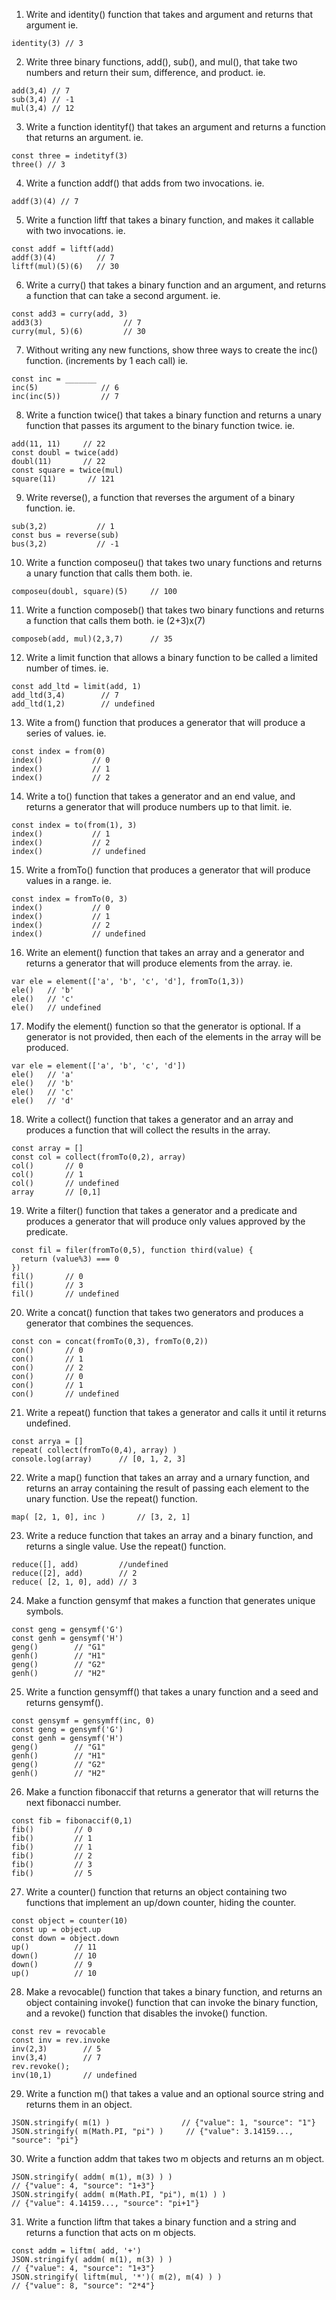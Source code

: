 1. Write and identity() function that takes and argument and returns that argument
ie.
```
identity(3) // 3
```

2. Write three binary functions, add(), sub(), and mul(), that take two numbers and return their sum,
difference, and product.
ie.
```
add(3,4) // 7
sub(3,4) // -1
mul(3,4) // 12
```

3. Write a function identityf() that takes an argument and returns a function that returns an argument.
ie.
```
const three = indetityf(3)
three() // 3
```

4. Write a function addf() that adds from two invocations.
ie.
```
addf(3)(4) // 7
```

5. Write a function liftf that takes a binary function, and makes it callable with two invocations.
ie.
```
const addf = liftf(add)
addf(3)(4)         // 7
liftf(mul)(5)(6)   // 30
```

6. Write a curry() that takes a binary function and an argument, and returns a function that can take a second argument.
ie.
```
const add3 = curry(add, 3)
add3(3)                  // 7
curry(mul, 5)(6)         // 30
```

7. Without writing any new functions, show three ways to create the inc() function. (increments by 1 each call)
ie.
```
const inc = _______
inc(5)              // 6
inc(inc(5))         // 7
```

8. Write a function twice() that takes a binary function and returns a unary function that passes its argument to the binary function twice.
ie.
```
add(11, 11)     // 22
const doubl = twice(add)
doubl(11)       // 22
const square = twice(mul)
square(11)       // 121
```

9. Write reverse(), a function that reverses the argument of a binary function.
ie.
```
sub(3,2)           // 1
const bus = reverse(sub)
bus(3,2)           // -1
```

10. Write a function composeu() that takes two unary functions and returns a unary function that calls them both.
ie.
```
composeu(doubl, square)(5)     // 100
```

11. Write a function composeb() that takes two binary functions and returns a function that calls them both.
ie (2+3)x(7)
```
composeb(add, mul)(2,3,7)      // 35
```

12. Write a limit function that allows a binary function to be called a limited number of times.
ie.
```
const add_ltd = limit(add, 1)
add_ltd(3,4)        // 7
add_ltd(1,2)        // undefined
```

13. Wite a from() function that produces a generator that will produce a series of values.
ie.
```
const index = from(0)
index()           // 0
index()           // 1
index()           // 2
```

14. Write a to() function that takes a generator and an end value, and returns a generator that will produce numbers up to that limit.
ie.
```
const index = to(from(1), 3)
index()           // 1
index()           // 2
index()           // undefined
```

15. Write a fromTo() function that produces a generator that will produce values in a range.
ie.
```
const index = fromTo(0, 3)
index()           // 0
index()           // 1
index()           // 2
index()           // undefined
```

16. Write an element() function that takes an array and a generator and returns a generator that will produce elements from the array.
ie.
```
var ele = element(['a', 'b', 'c', 'd'], fromTo(1,3))
ele()   // 'b'
ele()   // 'c'
ele()   // undefined
```

17. Modify the element() function so that the generator is optional. If a generator is not provided, then each of the elements in the array will be produced.
```
var ele = element(['a', 'b', 'c', 'd'])
ele()   // 'a'
ele()   // 'b'
ele()   // 'c'
ele()   // 'd'
```
18. Write a collect() function that takes a generator and an array and produces a function that will collect the results in the array.
```
const array = []
const col = collect(fromTo(0,2), array)
col()       // 0
col()       // 1
col()       // undefined
array       // [0,1]
```

19. Write a filter() function that takes a generator and a predicate and produces a generator that will produce only values approved by the predicate.
```
const fil = filer(fromTo(0,5), function third(value) {
  return (value%3) === 0
})
fil()       // 0
fil()       // 3
fil()       // undefined
```

20. Write a concat() function that takes two generators and produces a generator that combines the sequences.
```
const con = concat(fromTo(0,3), fromTo(0,2))
con()       // 0
con()       // 1
con()       // 2
con()       // 0
con()       // 1
con()       // undefined
```

21. Write a repeat() function that takes a generator and calls it until it returns undefined.
```
const arrya = []
repeat( collect(fromTo(0,4), array) )
console.log(array)      // [0, 1, 2, 3]
```
22. Write a map() function that takes an array and a urnary function, and returns an array containing the result of passing each element to the unary function. Use the repeat() function.
```
map( [2, 1, 0], inc )       // [3, 2, 1]
```

23. Write a reduce function that takes an array and a binary function, and returns a single value. Use the repeat() function.
```
reduce([], add)         //undefined
reduce([2], add)        // 2
reduce( [2, 1, 0], add) // 3
```

24. Make a function gensymf that makes a function that generates unique symbols.
```
const geng = gensymf('G')
const genh = gensymf('H')
geng()        // "G1"
genh()        // "H1"
geng()        // "G2"
genh()        // "H2"
```
25. Write a function gensymff() that takes a unary function and a seed and returns gensymf().
```
const gensymf = gensymff(inc, 0)
const geng = gensymf('G')
const genh = gensymf('H')
geng()        // "G1"
genh()        // "H1"
geng()        // "G2"
genh()        // "H2"
```

26. Make a function fibonaccif that returns a generator that will returns the next fibonacci number.
```
const fib = fibonaccif(0,1)
fib()         // 0
fib()         // 1
fib()         // 1
fib()         // 2
fib()         // 3
fib()         // 5
```
27. Write a counter() function that returns an object containing two functions that implement an up/down counter, hiding the counter.
```
const object = counter(10)
const up = object.up
const down = object.down
up()          // 11
down()        // 10
down()        // 9
up()          // 10
```   
28. Make a revocable() function that takes a binary function, and returns an object containing invoke() function that can invoke the binary function, and a revoke() function that disables the invoke() function.
```
const rev = revocable
const inv = rev.invoke
inv(2,3)        // 5
inv(3,4)        // 7
rev.revoke();
inv(10,1)       // undefined

```
29. Write a function m() that takes a value and an optional source string and returns them in an object.

```
JSON.stringify( m(1) )                // {"value": 1, "source": "1"}
JSON.stringify( m(Math.PI, "pi") )     // {"value": 3.14159..., "source": "pi"}

```
30. Write a function addm that takes two m objects and returns an m object.
```
JSON.stringify( addm( m(1), m(3) ) )                
// {"value": 4, "source": "1+3"}
JSON.stringify( addm( m(Math.PI, "pi"), m(1) ) )     
// {"value": 4.14159..., "source": "pi+1"}

```
31. Write a function liftm that takes a binary function and a string and returns a function that acts on m objects.
```
const addm = liftm( add, '+')
JSON.stringify( addm( m(1), m(3) ) )                
// {"value": 4, "source": "1+3"}
JSON.stringify( liftm(mul, '*')( m(2), m(4) ) )     
// {"value": 8, "source": "2*4"}

```

